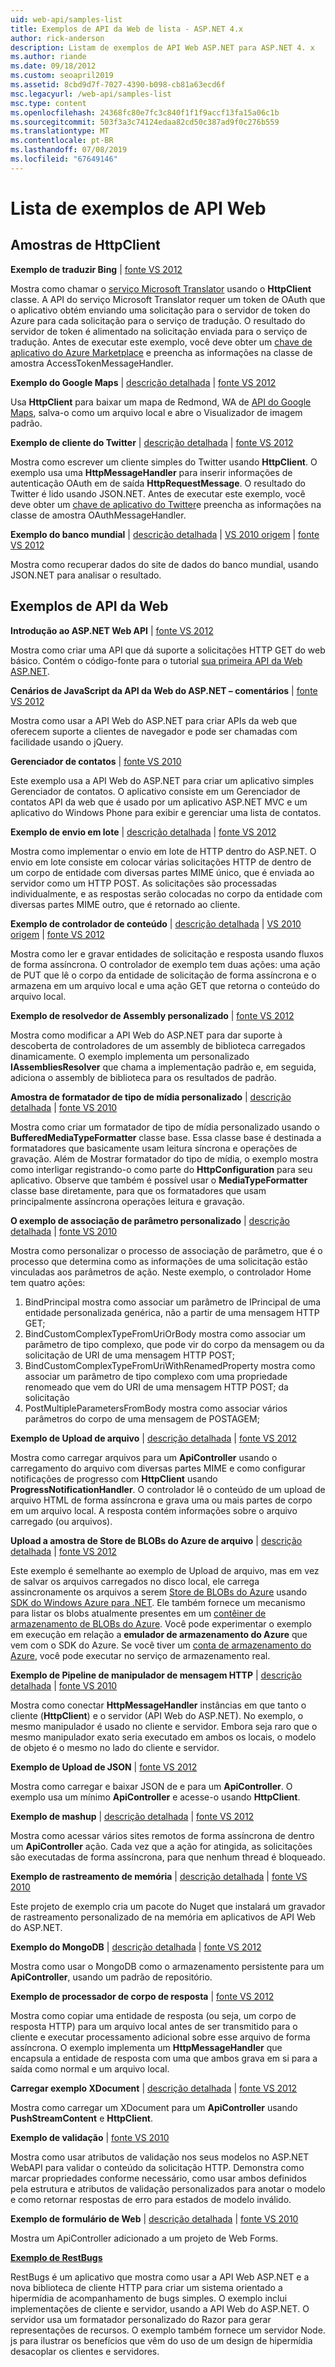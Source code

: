 ```yaml
---
uid: web-api/samples-list
title: Exemplos de API da Web de lista - ASP.NET 4.x
author: rick-anderson
description: Listam de exemplos de API Web ASP.NET para ASP.NET 4. x
ms.author: riande
ms.date: 09/18/2012
ms.custom: seoapril2019
ms.assetid: 8cbd9d7f-7027-4390-b098-cb81a63ecd6f
msc.legacyurl: /web-api/samples-list
msc.type: content
ms.openlocfilehash: 24368fc80e7fc3c840f1f1f9accf13fa15a06c1b
ms.sourcegitcommit: 503f3a3c74124edaa82cd50c387ad9f0c276b559
ms.translationtype: MT
ms.contentlocale: pt-BR
ms.lasthandoff: 07/08/2019
ms.locfileid: "67649146"
---
```

# <a name="web-api-samples-list"></a>Lista de exemplos de API Web

## <a name="httpclient-samples"></a>Amostras de HttpClient

**Exemplo de traduzir Bing** | [fonte VS 2012](https://github.com/aspnet/samples/blob/master/samples/aspnet/HttpClient/BingTranslateSample)

Mostra como chamar o [serviço Microsoft Translator](https://msdn.microsoft.com/library/ff512419.aspx) usando o **HttpClient** classe. A API do serviço Microsoft Translator requer um token de OAuth que o aplicativo obtém enviando uma solicitação para o servidor de token do Azure para cada solicitação para o serviço de tradução. O resultado do servidor de token é alimentado na solicitação enviada para o serviço de tradução. Antes de executar este exemplo, você deve obter um [chave de aplicativo do Azure Marketplace](https://msdn.microsoft.com/library/hh454950.aspx) e preencha as informações na classe de amostra AccessTokenMessageHandler.

**Exemplo do Google Maps** | [descrição detalhada](https://blogs.msdn.com/b/henrikn/archive/2012/02/17/downloading-a-google-map-to-local-file.aspx) | [fonte VS 2012](https://github.com/aspnet/samples/blob/master/samples/aspnet/HttpClient/GoogleMapsSample)

Usa **HttpClient** para baixar um mapa de Redmond, WA de [API do Google Maps](https://developers.google.com/maps/), salva-o como um arquivo local e abre o Visualizador de imagem padrão.

**Exemplo de cliente do Twitter** | [descrição detalhada](https://blogs.msdn.com/b/henrikn/archive/2012/02/16/extending-httpclient-with-oauth-to-access-twitter.aspx) | [fonte VS 2012](https://github.com/aspnet/samples/blob/master/samples/aspnet/HttpClient/TwitterSample)

Mostra como escrever um cliente simples do Twitter usando **HttpClient**. O exemplo usa uma **HttpMessageHandler** para inserir informações de autenticação OAuth em de saída **HttpRequestMessage**. O resultado do Twitter é lido usando JSON.NET. Antes de executar este exemplo, você deve obter um [chave de aplicativo do Twitter](https://dev.twitter.com/)e preencha as informações na classe de amostra OAuthMessageHandler.

**Exemplo do banco mundial** | [descrição detalhada](https://blogs.msdn.com/b/henrikn/archive/2012/02/16/httpclient-is-here.aspx) | [VS 2010 origem](https://github.com/aspnet/samples/blob/master/samples/aspnet/HttpClient/WorldBankSample/Net40) | [fonte VS 2012](https://github.com/aspnet/samples/blob/master/samples/aspnet/HttpClient/WorldBankSample/Net45)

Mostra como recuperar dados do site de dados do banco mundial, usando JSON.NET para analisar o resultado.

## <a name="web-api-samples"></a>Exemplos de API da Web

**Introdução ao ASP.NET Web API** | [fonte VS 2012](overview/getting-started-with-aspnet-web-api/tutorial-your-first-web-api.md)

Mostra como criar uma API que dá suporte a solicitações HTTP GET do web básico. Contém o código-fonte para o tutorial [sua primeira API da Web ASP.NET](overview/getting-started-with-aspnet-web-api/tutorial-your-first-web-api.md).

**Cenários de JavaScript da API da Web do ASP.NET – comentários** | [fonte VS 2012](https://code.msdn.microsoft.com/ASPNET-Web-API-JavaScript-d0d64dd7)

Mostra como usar a API Web do ASP.NET para criar APIs da web que oferecem suporte a clientes de navegador e pode ser chamadas com facilidade usando o jQuery.

**Gerenciador de contatos** | [fonte VS 2010](https://code.msdn.microsoft.com/Contact-Manager-Web-API-0e8e373d)

Este exemplo usa a API Web do ASP.NET para criar um aplicativo simples Gerenciador de contatos. O aplicativo consiste em um Gerenciador de contatos API da web que é usado por um aplicativo ASP.NET MVC e um aplicativo do Windows Phone para exibir e gerenciar uma lista de contatos.

**Exemplo de envio em lote** | [descrição detalhada](http://trocolate.wordpress.com/2012/07/19/mitigate-issue-260-in-batching-scenario/) | [fonte VS 2012](https://github.com/aspnet/samples/blob/master/samples/aspnet/WebApi/BatchSample)

Mostra como implementar o envio em lote de HTTP dentro do ASP.NET. O envio em lote consiste em colocar várias solicitações HTTP de dentro de um corpo de entidade com diversas partes MIME único, que é enviada ao servidor como um HTTP POST. As solicitações são processadas individualmente, e as respostas serão colocadas no corpo da entidade com diversas partes MIME outro, que é retornado ao cliente.

**Exemplo de controlador de conteúdo** | [descrição detalhada](https://blogs.msdn.com/b/henrikn/archive/2012/02/24/async-actions-in-asp-net-web-api.aspx) | [VS 2010 origem](https://github.com/aspnet/samples/blob/master/samples/aspnet/WebApi/ContentControllerSample/Net40) | [fonte VS 2012](https://github.com/aspnet/samples/blob/master/samples/aspnet/WebApi/ContentControllerSample/Net45)

Mostra como ler e gravar entidades de solicitação e resposta usando fluxos de forma assíncrona. O controlador de exemplo tem duas ações: uma ação de PUT que lê o corpo da entidade de solicitação de forma assíncrona e o armazena em um arquivo local e uma ação GET que retorna o conteúdo do arquivo local.

**Exemplo de resolvedor de Assembly personalizado** | [fonte VS 2012](https://github.com/aspnet/samples/blob/master/samples/aspnet/WebApi/CustomAssemblyResolverSample)

Mostra como modificar a API Web do ASP.NET para dar suporte à descoberta de controladores de um assembly de biblioteca carregados dinamicamente. O exemplo implementa um personalizado **IAssembliesResolver** que chama a implementação padrão e, em seguida, adiciona o assembly de biblioteca para os resultados de padrão.

**Amostra de formatador de tipo de mídia personalizado** | [descrição detalhada](https://blogs.msdn.com/b/henrikn/archive/2012/04/23/using-cookies-with-asp-net-web-api.aspx) | [fonte VS 2010](https://github.com/aspnet/samples/blob/master/samples/aspnet/WebApi/CustomMediaTypeFormatterSample)

Mostra como criar um formatador de tipo de mídia personalizado usando o **BufferedMediaTypeFormatter** classe base. Essa classe base é destinada a formatadores que basicamente usam leitura síncrona e operações de gravação. Além de Mostrar formatador do tipo de mídia, o exemplo mostra como interligar registrando-o como parte do **HttpConfiguration** para seu aplicativo. Observe que também é possível usar o **MediaTypeFormatter** classe base diretamente, para que os formatadores que usam principalmente assíncrona operações leitura e gravação.

**O exemplo de associação de parâmetro personalizado** | [descrição detalhada](https://blogs.msdn.com/b/jmstall/archive/2012/05/11/webapi-parameter-binding-under-the-hood.aspx) | [fonte VS 2010](https://github.com/aspnet/samples/blob/master/samples/aspnet/WebApi/CustomParameterBinding)

Mostra como personalizar o processo de associação de parâmetro, que é o processo que determina como as informações de uma solicitação estão vinculadas aos parâmetros de ação. Neste exemplo, o controlador Home tem quatro ações:

1. BindPrincipal mostra como associar um parâmetro de IPrincipal de uma entidade personalizada genérica, não a partir de uma mensagem HTTP GET;
2. BindCustomComplexTypeFromUriOrBody mostra como associar um parâmetro de tipo complexo, que pode vir do corpo da mensagem ou da solicitação de URI de uma mensagem HTTP POST;
3. BindCustomComplexTypeFromUriWithRenamedProperty mostra como associar um parâmetro de tipo complexo com uma propriedade renomeado que vem do URI de uma mensagem HTTP POST; da solicitação
4. PostMultipleParametersFromBody mostra como associar vários parâmetros do corpo de uma mensagem de POSTAGEM;

**Exemplo de Upload de arquivo** | [descrição detalhada](https://blogs.msdn.com/b/henrikn/archive/2012/03/01/file-upload-and-asp-net-web-api.aspx) | [fonte VS 2012](https://github.com/aspnet/samples/tree/master/samples/aspnet/WebApi/FileUploadSample)

Mostra como carregar arquivos para um **ApiController** usando o carregamento do arquivo com diversas partes MIME e como configurar notificações de progresso com **HttpClient** usando **ProgressNotificationHandler**. O controlador lê o conteúdo de um upload de arquivo HTML de forma assíncrona e grava uma ou mais partes de corpo em um arquivo local. A resposta contém informações sobre o arquivo carregado (ou arquivos).

**Upload a amostra de Store de BLOBs do Azure de arquivo** | [descrição detalhada](https://blogs.msdn.com/b/yaohuang1/archive/2012/07/02/asp-net-web-api-and-azure-blob-storage.aspx) | [fonte VS 2012](https://github.com/aspnet/samples/tree/master/samples/aspnet/WebApi/AzureBlobsFileUploadSample)

Este exemplo é semelhante ao exemplo de Upload de arquivo, mas em vez de salvar os arquivos carregados no disco local, ele carrega assincronamente os arquivos a serem [Store de BLOBs do Azure](https://docs.microsoft.com/azure/storage/blobs/storage-dotnet-how-to-use-blobs) usando [SDK do Windows Azure para .NET](https://www.windowsazure.com/develop/net/). Ele também fornece um mecanismo para listar os blobs atualmente presentes em um [contêiner de armazenamento de BLOBs do Azure](https://docs.microsoft.com/azure/storage/blobs/storage-dotnet-how-to-use-blobs). Você pode experimentar o exemplo em execução em relação a **emulador de armazenamento do Azure** que vem com o SDK do Azure. Se você tiver um [conta de armazenamento do Azure](https://docs.microsoft.com/azure/storage/blobs/storage-dotnet-how-to-use-blobs), você pode executar no serviço de armazenamento real.

**Exemplo de Pipeline de manipulador de mensagem HTTP** | [descrição detalhada](https://blogs.msdn.com/b/henrikn/archive/2012/08/07/httpclient-httpclienthandler-and-httpwebrequesthandler.aspx) | [fonte VS 2010](https://github.com/aspnet/samples/tree/master/samples/aspnet/WebApi/HttpMessageHandlerPipelineSample)

Mostra como conectar **HttpMessageHandler** instâncias em que tanto o cliente (**HttpClient**) e o servidor (API Web do ASP.NET). No exemplo, o mesmo manipulador é usado no cliente e servidor. Embora seja raro que o mesmo manipulador exato seria executado em ambos os locais, o modelo de objeto é o mesmo no lado do cliente e servidor.

**Exemplo de Upload de JSON** | [fonte VS 2012](https://github.com/aspnet/samples/tree/master/samples/aspnet/WebApi/JsonUploadSample)

Mostra como carregar e baixar JSON de e para um **ApiController**. O exemplo usa um mínimo **ApiController** e acesse-o usando **HttpClient**.

**Exemplo de mashup** | [descrição detalhada](https://blogs.msdn.com/b/henrikn/archive/2012/03/03/async-mashups-using-asp-net-web-api.aspx) | [fonte VS 2012](https://github.com/aspnet/samples/tree/master/samples/aspnet/WebApi/MashupSample)

Mostra como acessar vários sites remotos de forma assíncrona de dentro um **ApiController** ação. Cada vez que a ação for atingida, as solicitações são executadas de forma assíncrona, para que nenhum thread é bloqueado.

**Exemplo de rastreamento de memória** | [descrição detalhada](https://blogs.msdn.com/b/roncain/archive/2012/04/12/tracing-in-asp-net-web-api.aspx) | [fonte VS 2010](https://github.com/aspnet/samples/tree/master/samples/aspnet/WebApi/MemoryTracingSample)

Este projeto de exemplo cria um pacote do Nuget que instalará um gravador de rastreamento personalizado de na memória em aplicativos de API Web do ASP.NET.

**Exemplo do MongoDB** | [descrição detalhada](https://blogs.msdn.com/b/henrikn/archive/2012/02/19/using-web-api-with-mongodb.aspx) | [fonte VS 2012](https://github.com/aspnet/samples/tree/master/samples/aspnet/WebApi/MongoSample)

Mostra como usar o MongoDB como o armazenamento persistente para um **ApiController**, usando um padrão de repositório.

**Exemplo de processador de corpo de resposta** | [fonte VS 2012](https://github.com/aspnet/samples/tree/master/samples/aspnet/WebApi/ResponseEntityProcessorSample)

Mostra como copiar uma entidade de resposta (ou seja, um corpo de resposta HTTP) para um arquivo local antes de ser transmitido para o cliente e executar processamento adicional sobre esse arquivo de forma assíncrona. O exemplo implementa um **HttpMessageHandler** que encapsula a entidade de resposta com uma que ambos grava em si para a saída como normal e um arquivo local.

**Carregar exemplo XDocument** | [descrição detalhada](https://blogs.msdn.com/b/henrikn/archive/2012/02/17/push-and-pull-streams-using-httpclient.aspx) | [fonte VS 2012](https://github.com/aspnet/samples/tree/master/samples/aspnet/WebApi/UploadXDocumentSample)

Mostra como carregar um XDocument para um **ApiController** usando **PushStreamContent** e **HttpClient**.

**Exemplo de validação** | [fonte VS 2010](https://github.com/aspnet/samples/tree/master/samples/aspnet/WebApi/ValidationSample)

Mostra como usar atributos de validação nos seus modelos no ASP.NET WebAPI para validar o conteúdo da solicitação HTTP. Demonstra como marcar propriedades conforme necessário, como usar ambos definidos pela estrutura e atributos de validação personalizados para anotar o modelo e como retornar respostas de erro para estados de modelo inválido.

**Exemplo de formulário de Web** | [descrição detalhada](https://blogs.msdn.com/b/henrikn/archive/2012/02/23/using-asp-net-web-api-with-asp-net-web-forms.aspx) | [fonte VS 2010](https://github.com/aspnet/samples/tree/master/samples/aspnet/WebApi/WebFormSample)

Mostra um ApiController adicionado a um projeto de Web Forms.

**[Exemplo de RestBugs](https://github.com/howarddierking/RestBugs)**

RestBugs é um aplicativo que mostra como usar a API Web ASP.NET e a nova biblioteca de cliente HTTP para criar um sistema orientado a hipermídia de acompanhamento de bugs simples. O exemplo inclui implementações de cliente e servidor, usando a API Web do ASP.NET. O servidor usa um formatador personalizado do Razor para gerar representações de recursos. O exemplo também fornece um servidor Node. js para ilustrar os benefícios que vêm do uso de um design de hipermídia desacoplar os clientes e servidores.
